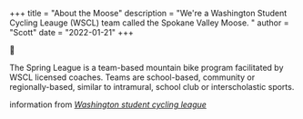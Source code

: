 +++
title = "About the Moose"
description = "We're a Washington Student Cycling Leauge (WSCL) team called the Spokane Valley Moose. "
author = "Scott"
date = "2022-01-21"
+++

:mountain_bicyclist:

The Spring League is a team-based mountain bike program facilitated by WSCL licensed coaches. Teams are school-based, community or regionally-based, similar to intramural, school club or interscholastic sports.

information from *[Washington student cycling league](https://washingtonleague.org/)*